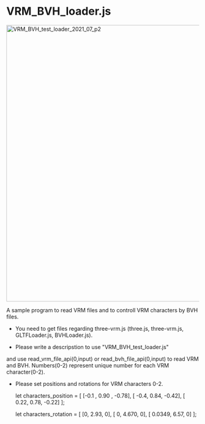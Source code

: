 # VRM_BVH_loader.js

<img width="721" alt="VRM_BVH_test_loader_2021_07_p2" src="https://user-images.githubusercontent.com/83494645/125167148-0fda0a80-e1da-11eb-85d6-8266be7ae8fc.png">

A sample program to read VRM files and to controll VRM characters by BVH files.

- You need to get files regarding three-vrm.js (three.js, three-vrm.js, GLTFLoader.js, BVHLoader.js).

- Please write a descripstion to use "VRM_BVH_test_loader.js"

<script src="./js/VRM_BVH_test_loader.js"></script>

and use read_vrm_file_api(0,input) or read_bvh_file_api(0,input) to read VRM and BVH. Numbers(0-2) represent unique number for each VRM character(0-2).

- Please set positions and rotations for VRM characters 0-2.


	let characters_position = [ 
		[-0.1 , 0.90 , -0.78],
		[ -0.4,  0.84, -0.42],
		[ 0.22,  0.78, -0.22]
	];

	let characters_rotation = [ 
		[0,         2.93,    0],
		[ 0,         4.670,   0],
		[ 0.0349,    6.57,    0]
	];



